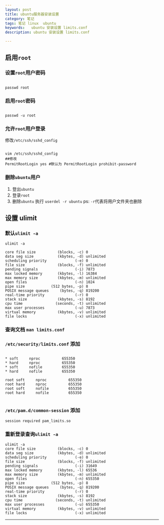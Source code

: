 ```yaml
---
layout: post  
title: ubuntu服务器安装设置
category: 笔记  
tags: 笔记 linux  ubuntu	
keywords:   ubuntu 安装设置 limits.conf
description: ubuntu 安装设置 limits.conf

---
```

## 启用`root`

### 设置`root`用户密码

```

passwd root

```

### 启用`root`密码

```

passwd -u root

```

### 允许`root`用户登录

修改`/etc/ssh/sshd_config`
```

vim /etc/ssh/sshd_config
##修改
PermitRootLogin yes #默认为 PermitRootLogin prohibit-password

```

### 删除`ubuntu`用户

1. 登出`ubuntu`
2. 登录`root`
3. 删除`ubuntu` 执行 `userdel -r ubuntu` ps: `-r`代表将用户文件夹也删除


## 设置 ulimit


### 默认`ulimit -a`

```
ulimit -a

core file size          (blocks, -c) 0
data seg size           (kbytes, -d) unlimited
scheduling priority             (-e) 0
file size               (blocks, -f) unlimited
pending signals                 (-i) 7873
max locked memory       (kbytes, -l) 16384
max memory size         (kbytes, -m) unlimited
open files                      (-n) 1024
pipe size            (512 bytes, -p) 8
POSIX message queues     (bytes, -q) 819200
real-time priority              (-r) 0
stack size              (kbytes, -s) 8192
cpu time               (seconds, -t) unlimited
max user processes              (-u) 7873
virtual memory          (kbytes, -v) unlimited
file locks                      (-x) unlimited

```

### 查询文档 `man limits.conf`

### `/etc/security/limits.conf` 添加

```

* soft     nproc          655350
* hard     nproc          655350
* soft     nofile         655350
* hard     nofile         655350

root soft     nproc          655350
root hard     nproc          655350
root soft     nofile         655350
root hard     nofile         655350


```

### `/etc/pam.d/common-session` 添加

```
session required pam_limits.so

```

### 重新登录查询`ulimit -a`

```
ulimit -a
core file size          (blocks, -c) 0
data seg size           (kbytes, -d) unlimited
scheduling priority             (-e) 0
file size               (blocks, -f) unlimited
pending signals                 (-i) 31649
max locked memory       (kbytes, -l) 65536
max memory size         (kbytes, -m) unlimited
open files                      (-n) 655350
pipe size            (512 bytes, -p) 8
POSIX message queues     (bytes, -q) 819200
real-time priority              (-r) 0
stack size              (kbytes, -s) 8192
cpu time               (seconds, -t) unlimited
max user processes              (-u) 655350
virtual memory          (kbytes, -v) unlimited
file locks                      (-x) unlimited

```


---
